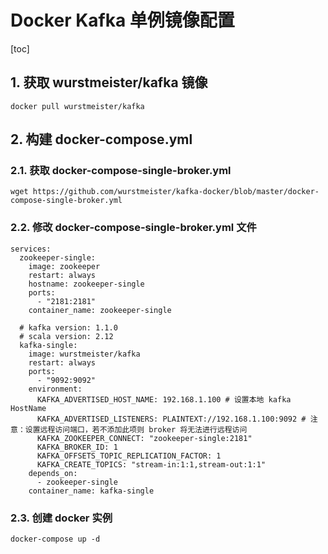# Docker Kafka 单例镜像配置

[toc]

## 1. 获取 wurstmeister/kafka 镜像

 ``` shell
docker pull wurstmeister/kafka
 ```

## 2.  构建 docker-compose.yml

### 2.1. 获取 docker-compose-single-broker.yml

``` shell
wget https://github.com/wurstmeister/kafka-docker/blob/master/docker-compose-single-broker.yml
```

### 2.2. 修改 docker-compose-single-broker.yml 文件

``` yml\
services:
  zookeeper-single:
    image: zookeeper
    restart: always
    hostname: zookeeper-single
    ports:
      - "2181:2181"
    container_name: zookeeper-single

  # kafka version: 1.1.0
  # scala version: 2.12
  kafka-single:
    image: wurstmeister/kafka
    restart: always
    ports:
      - "9092:9092"
    environment:
      KAFKA_ADVERTISED_HOST_NAME: 192.168.1.100 # 设置本地 kafka HostName
      KAFKA_ADVERTISED_LISTENERS: PLAINTEXT://192.168.1.100:9092 # 注意：设置远程访问端口，若不添加此项则 broker 将无法进行远程访问
      KAFKA_ZOOKEEPER_CONNECT: "zookeeper-single:2181"
      KAFKA_BROKER_ID: 1
      KAFKA_OFFSETS_TOPIC_REPLICATION_FACTOR: 1
      KAFKA_CREATE_TOPICS: "stream-in:1:1,stream-out:1:1"
    depends_on:
      - zookeeper-single
    container_name: kafka-single
```

### 2.3. 创建 docker 实例

``` shell
docker-compose up -d
```

